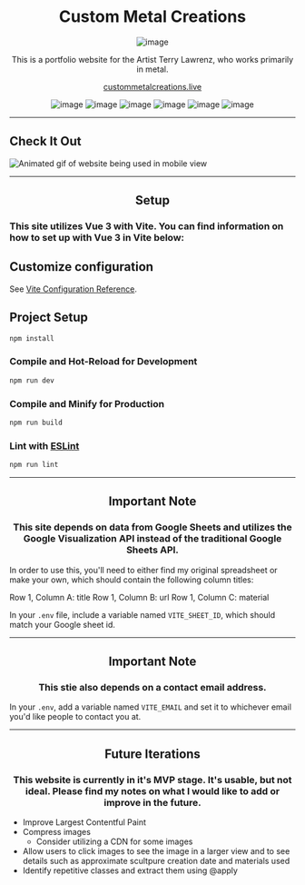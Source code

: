 <div align="center">

# Custom Metal Creations

![image](https://i.imgur.com/WJSFtp6.png 'logo and description of custom metal creations')

<p>This is a portfolio website for the Artist Terry Lawrenz, who works primarily in metal. </p>

[custommetalcreations.live](https://custommetalcreations.live/)

![image](https://img.shields.io/badge/Vue.js-35495E?style=for-the-badge&logo=vuedotjs&logoColor=4FC08D 'vue badge') ![image](https://img.shields.io/badge/Tailwind_CSS-38B2AC?style=for-the-badge&logo=tailwind-css&logoColor=white 'tailwind badge') ![image](https://img.shields.io/badge/Vite-B73BFE?style=for-the-badge&logo=vite&logoColor=FFD62E 'Vite badge') ![image](https://img.shields.io/badge/JavaScript-323330?style=for-the-badge&logo=javascript&logoColor=F7DF1E 'JavaScript badge') ![image](https://img.shields.io/badge/HTML5-E34F26?style=for-the-badge&logo=html5&logoColor=white 'HTML badge') ![image](https://img.shields.io/badge/Vercel-000000?style=for-the-badge&logo=vercel&logoColor=white 'vercel badge')

</div>

---

## Check It Out
![Animated gif of website being used in mobile view](https://i.imgur.com/UOqmRAX.gif)

---

<div align="center">

## Setup 

</div>

### This site utilizes Vue 3 with Vite. You can find information on how to set up with Vue 3 in Vite below: 

## Customize configuration

See [Vite Configuration Reference](https://vitejs.dev/config/).

## Project Setup

```sh
npm install
```

### Compile and Hot-Reload for Development

```sh
npm run dev
```

### Compile and Minify for Production

```sh
npm run build
```

### Lint with [ESLint](https://eslint.org/)

```sh
npm run lint
```

---

<div align="center">

## Important Note

### This site depends on data from Google Sheets and utilizes the Google Visualization API instead of the traditional Google Sheets API. 

</div>

In order to use this, you'll need to either find my original spreadsheet or make your own, which should contain the following column titles: 

Row 1, Column A: title
Row 1, Column B: url
Row 1, Column C: material

In your `.env` file, include a variable named `VITE_SHEET_ID`, which should match your Google sheet id. 

--- 

<div align="center">

## Important Note

### This stie also depends on a contact email address. 

</div>

In your `.env`, add a variable named `VITE_EMAIL` and set it to whichever email you'd like people to contact you at. 

---

<div align="center">

## Future Iterations

### This website is currently in it's MVP stage. It's usable, but not ideal. Please find my notes on what I would like to add or improve in the future.

</div>


- Improve Largest Contentful Paint
- Compress images
  - Consider utilizing a CDN for some images
- Allow users to click images to see the image in a larger view and to see details such as approximate scultpure creation date and materials used
- Identify repetitive classes and extract them using @apply
